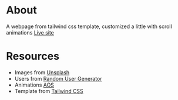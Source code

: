 # About
A webpage from tailwind css template, customized a little with scroll animations [Live site](https://clupai8o0.github.io/Animated-template/)

# Resources
- Images from [Unsplash](https://unsplash.com)
- Users from [Random User Generator](https://randomuser.me/)
- Animations [AOS](https://michalsnik.github.io/aos/)
- Template from [Tailwind CSS](https://tailwindcss.com/)
